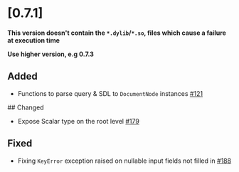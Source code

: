 # [0.7.1]

**This version doesn't contain the `*.dylib`/`*.so`, files which cause a failure at execution time**

**Use higher version, e.g 0.7.3**

## Added
- Functions to parse query & SDL to `DocumentNode` instances [#121](https://github.com/dailymotion/tartiflette/issues/121)

## Changed
- Expose Scalar type on the root level [#179](https://github.com/dailymotion/tartiflette/issues/179)

## Fixed
- Fixing `KeyError` exception raised on nullable input fields not filled in [#188](https://github.com/dailymotion/tartiflette/issues/188)
